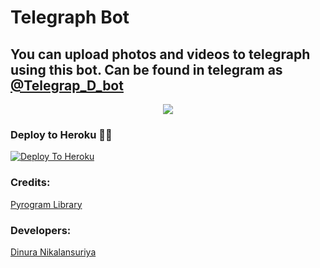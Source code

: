 # Telegraph Bot

## You can upload photos and videos to telegraph using this bot. Can be found in telegram as [@Telegrap_D_bot](https://t.me/Telegrap_D_bot)

<p align="center">
  <img src="https://socialify.git.ci/Dinuraofficial/TelegraphBot/image?description=1&descriptionEditable=A%20%20Telegram%20Bot%20Witch%20can%20Upload%20Telegraph%20Link%20&font=Inter&forks=1&issues=1&language=1&logo=https%3A%2F%2Ftelegra.ph%2Ffile%2F2c8c5753a0945b08a9bd7.jpg&owner=1&pattern=Circuit%20Board&pulls=1&stargazers=1&theme=Dark">
</p>

### Deploy to Heroku 🏃‍♂

[![Deploy To Heroku](https://www.herokucdn.com/deploy/button.svg)](https://heroku.com/deploy?template=https://github.com/Dinuraofficial/TelegraphBot)

### Credits:

[Pyrogram Library](https://github.com/pyrogram/pyrogram)

### Developers:

[Dinura Nikalansuriya](https://t.me/DinuraNikalansuriya)

